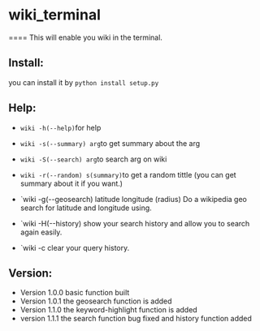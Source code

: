 # wiki_terminal
====
    This will enable you wiki in the terminal.
## Install:
you can install it by 
    `python install setup.py`
## Help:
* `wiki -h(--help)`for help

* `wiki -s(--summary) arg`to get summary about the arg

* `wiki -S(--search) arg`to search arg on wiki

* `wiki -r(--random) s(summary)`to get a random tittle (you can get summary about it if you want.)

* `wiki -g(--geosearch) latitude longitude (radius) Do a wikipedia geo search for latitude and longitude using.

* `wiki -H(--history) show your search history and allow you to search again easily.

* `wiki -c clear your query history.

## Version:
* Version 1.0.0 basic function built
* Version 1.0.1 the geosearch function is added
* Version 1.1.0 the keyword-highlight function is added
* version 1.1.1 the search function bug fixed and history function added  
